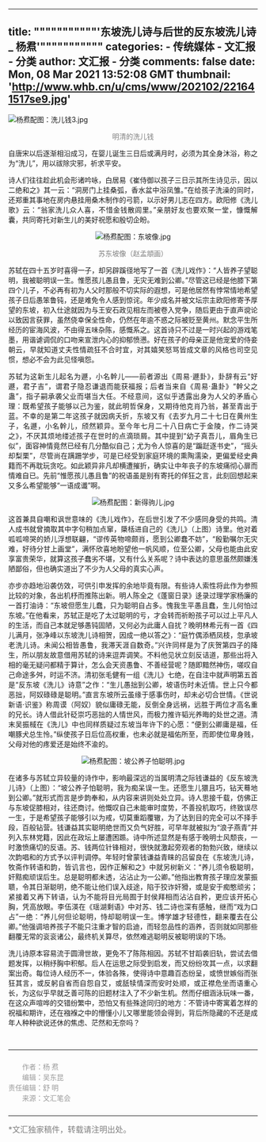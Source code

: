 
---
title: """""""""""'东坡洗儿诗与后世的反东坡洗儿诗 _ 杨焄'"""""""""""
categories: 
    - 传统媒体
    - 文汇报 - 分类
author: 文汇报 - 分类
comments: false
date: Mon, 08 Mar 2021 13:52:08 GMT
thumbnail: 'http://www.whb.cn/u/cms/www/202102/221641517se9.jpg'
---

<div>   
<p style="text-align:justify;display:block;"><img src="http://www.whb.cn/u/cms/www/202102/221641517se9.jpg" title="杨焄配图：洗儿钱3.jpg" alt="杨焄配图：洗儿钱3.jpg" referrerpolicy="no-referrer"></p><p style="text-align: center; display: block;"><span style="color: rgb(127, 127, 127);">明清的洗儿钱</span></p><p style="text-align:justify;display:block;">自唐宋以后逐渐相沿成习，在婴儿诞生三日后或满月时，必须为其全身沐浴，称之为“洗儿”，用以祓除灾邪，祈求平安。</p><p style="text-align:justify;display:block;">诗人们往往趁此机会形诸吟咏，白居易《崔侍御以孩子三日示其所生诗见示，因以二绝和之》其一云：“洞房门上挂桑弧，香水盆中浴凤雏。”在给孩子洗澡的同时，还郑重其事地在房内悬挂用桑木制作的弓箭，以示好男儿志在四方。欧阳修《洗儿歌》云：“翁家洗儿众人喜，不惜金钱散闾里。”亲朋好友也要欢聚一堂，慷慨解囊，共同寄托对新生儿的美好祝愿和殷切企盼。</p><p style="text-align: center; display: block;"><img src="http://www.whb.cn/u/cms/www/202102/22164321vrzd.jpg" title="杨焄配图：东坡像.jpg" alt="杨焄配图：东坡像.jpg" referrerpolicy="no-referrer"></p><p style="text-align: center; display: block;"><span style="color: rgb(127, 127, 127);">苏东坡像（赵孟頫画）</span></p><p style="text-align:justify;display:block;">苏轼在四十五岁时喜得一子，却另辟蹊径地写了一首《洗儿戏作》：“人皆养子望聪明，我被聪明误一生。惟愿孩儿愚且鲁，无灾无难到公卿。”尽管这已经是他膝下第四个儿子，不必再有初为人父时那般不切实际的遐想，可是他居然有悖常情地希望孩子日后愚笨鲁钝，还是难免令人感到惊诧。年少成名并被文坛宗主欧阳修寄予厚望的东坡，初入仕途就因为与王安石政见相左而被卷入党争，随后更由于直声谠论以致因言获罪，虽然侥幸保全性命，仍然在年逾不惑之际被贬至黄州。默念平生所经历的宦海风波，不由得五味杂陈，感慨系之。这首诗只不过是一时兴起的游戏笔墨，用谐谑调侃的口吻来宣泄内心的抑郁愤懑。好在孩子的母亲正是他宠爱的侍妾朝云，早就知道丈夫性情疏狂不合时宜，对其嬉笑怒骂皆成文章的风格也司空见惯，想必不会为此见怪嗔怨。</p><p style="text-align:justify;display:block;">苏轼为这新生儿起名为遯，小名幹儿——前者源出《周易·遯卦》，卦辞有云“好遯，君子吉”，谓君子隐忍谦退而能获福报；后者当来自《周易·蛊卦》“幹父之蛊”，指子嗣承袭父业而堪当大任。不经意间，这似乎透露出身为人父的矛盾心理：既希望孩子能够以己为鉴，就此明哲保身，又期待他克肖乃翁，甚至青出于蓝。不幸的是第二年这孩子就因病夭折，东坡又有《去岁九月二十七日在黄州生子，名遯，小名幹儿，颀然颖异。至今年七月二十八日病亡于金陵，作二诗哭之》，不厌其烦地缕述孩子在世时的点滴琐屑。其中提到“幼子真吾儿，眉角生已似”，面容神情竟然已经有几分酷似自己；尤为令人惊喜的是“蹁跹逐书史”，“摇头却梨栗”，尽管尚在蹒跚学步，可是已经受到家庭环境的熏陶濡染，更偏爱经史典籍而不再耽玩贪吃。如此颖异非凡却横遭摧折，确实让中年丧子的东坡痛彻心扉而情难自已。先前“惟愿孩儿愚且鲁”的祝语虽是别有寄托的佯狂之言，此刻回想起来又多么希望能够“一语成谶”啊。</p><p style="text-align: center; display: block;"><img src="http://www.whb.cn/u/cms/www/202102/221646249ndf.jpg" title="杨焄配图：新得驹儿.jpg" alt="杨焄配图：新得驹儿.jpg" referrerpolicy="no-referrer"></p><p style="text-align:justify;display:block;">这首兼具自嘲和讽世意味的《洗儿戏作》，在后世引发了不少感同身受的共鸣。清人成书就曾摘取其中字句稍加点窜，檃栝进自己的《洗儿》（上图）诗里。他对着呱呱啼哭的娇儿浮想联翩，“谬传英物啼颇肖，愿到公卿蠢不妨”，“殷勤嘱尔无灾难，好待分甘上画堂”，满怀欣喜地盼望他一帆风顺，位至公卿，父母也能由此安享富贵荣华，就算这孩子蠢劣不堪，又有什么关系呢？诗中表达的意思虽然颇嫌浅陋鄙俗，但也确实道出了不少为人父母的真实心声。</p><p style="text-align:justify;display:block;">亦步亦趋地沿袭仿效，可供引申发挥的余地毕竟有限。有些诗人索性将此作为参照比较的对象，各出机杼而推陈出新。明人陈全之《蓬窗日录》迻录过理学家杨廉的一首打油诗：“东坡但愿生儿蠢，只为聪明自占多。愧我生平愚且蠢，生儿何怕过东坡。”在他看来，苏轼正是吃了太过聪明的亏，才会转而祈盼孩子可以过上平凡人的生活，而自己本就足够愚钝固陋，又何必为此庸人自扰？晚明林希元有一首《四儿满月，张净峰以东坡洗儿诗相贺，因成一绝以答之》：“庭竹偶添栖凤枝，忽承坡老洗儿诗。未闻公相皆愚鲁，我滞天涯自数奇。”兴许同样是为了庆贺第四子的降生，所以朋友故意借用苏轼的诗来逗弄调笑。不料他见状立刻反诘道，那些出将入相的毫无疑问都精于算计，怎么会天资愚鲁、不善经营呢？随即黯然神伤，嗟叹自己命途多舛，时运不济。清初张毛健有一组《洗儿》七绝，在自注中就声明第五首是“反东坡《洗儿》诗意”之作：“生儿愚拙到公卿，坡语伤时未近情。世上只今都恶拙，阿奴碌碌是聪明。”直言东坡所云虽缘于感事伤时，却未必切合世情。《世说新语·识鉴》称周谟（阿奴）貌似庸碌无能，反倒全身远祸，远胜于两位才高名重的兄长。诗人借此针砭崇巧恶拙的人情世风，而极力推许韬光养晦的处世之道。清末吴振棫在《洗儿》中也同样质疑过东坡当年许下的心愿：“便到公卿庸是福，任嘲豚犬总生怜。”纵使孩子日后位高权重，也未必就是福佑所至，而即使位卑身贱，父母对他的疼爱还是始终不渝的。</p><p style="text-align: center; display: block;"><img src="http://www.whb.cn/u/cms/www/202102/22164833wdit.jpg" title="杨焄配图：坡公养子怕聪明.jpg" alt="杨焄配图：坡公养子怕聪明.jpg" referrerpolicy="no-referrer"></p><p style="text-align:justify;display:block;">在诸多与苏轼立异较量的诗作中，影响最深远的当属明清之际钱谦益的《反东坡洗儿诗》（上图）：“坡公养子怕聪明，我为痴呆误一生。还愿生儿獧且巧，钻天蓦地到公卿。”就形式而言是步韵奉和，从内容来讲则处处立异。诗人思接千载，仿佛正与东坡促膝相对，往还商讨。他慨叹自己未能审时度势，不善投机取巧，终致误尽一生，于是希望孩子能够引以为戒，切莫重蹈覆辙，为了达到目的完全可以不择手段，百般钻营。钱谦益其实聪明绝世而又负气好胜，可早年就被拟为“浪子燕青”并列入东林党籍，因此在政坛上屡遭困踬。诗中所述显然是有感于晚明士风颓丧，一时激愤痛切的反语。苏、钱两位针锋相对，很快就激起旁观者的勃勃兴致，继续以次韵唱和的方式予以评判调停。年轻时曾蒙钱谦益青睐的吕留良在《东坡洗儿诗，牧斋作转语和韵，皆讥言也，因作正解和之》中就另树新义：“养儿须令极聪明，奸黠痴顽误后生。总是聪明都未透，沾沾止为一公卿。”他指出教育孩子理应发蒙振聩，令其日渐聪明，绝不能让他们误入歧途，陷于狡诈奸猾，或是安于痴憨顽劣；紧接着又再下转语，认为不能将目光局囿于封侯拜相而沾沾自矜，更应该开拓心胸，凭高放眼。李伍渶在《瑶湖剩语》中对苏、钱二诗也深有感触，继而“戏为口占”一绝：“养儿何但论聪明，恃却聪明误一生。博学雄才轻德性，翻来覆去在公卿。”他强调培养孩子不能只注重才智的启迪，而轻忽品性的涵养，否则就如同那些翻覆无常的衮衮诸公，最终机关算尽，依然难逃聪明反被聪明误的下场。</p><p style="text-align: justify; display: block;">洗儿诗原本容易流于圆滑世故，更免不了陈陈相因。苏轼不甘蹈袭旧轨，尝试去借题发挥，以稍纾胸中积郁。后人在运思之际受到启发，而又纷纷攻其一点，以求翻案出奇。每位诗人经历不一，体验各殊，使得诗中意趣百态纷呈，或愤世嫉俗而张狂其言，或反躬自省而自怨自艾，或舐犊情深而安时处顺，或正襟危坐而语重心长，为这似乎早就乏善可陈的旧题材注入了不少新生机。然而仔细涵泳玩味一番，在这众声喧哗的交错纷繁中，恐怕又有些殊途同归的地方：不管诗中寄寓着怎样的祝福和期许，还在襁褓之中的懵懂小儿又哪里能领会得到，背后所隐藏的不还是成年人种种欲说还休的焦虑、茫然和无奈吗？<br></p><p><br></p><section class="whb_ueditor custom_block" data-ignore="true" style="width: 100%; height: auto;"><section data-ignore="true" style="margin: 0px auto; width: 100%; opacity: 1; transform: rotateZ(0deg);" data-width="100%" data-opacity="1" data-rotate="0"><hr data-ignore="true" style="white-space: normal;"></section><div data-ignore="true" class="custom_block_bd" style="text-align:center;padding: 10px 0;"><p data-ignore="true" style="margin: 0;line-height:1.5;font-family: PingFangSC-Regular;font-size: 14px;color: #9B9B9B;letter-spacing: 0;text-align: left;">　　作者：杨 焄</p><p data-ignore="true" style="margin: 0;line-height:1.5;font-family: PingFangSC-Regular;font-size: 14px;color: #9B9B9B;letter-spacing: 0;text-align: left;">　　编辑：吴东昆</p><p data-ignore="true" style="margin: 0;line-height:1.5;font-family: PingFangSC-Regular;font-size: 14px;color: #9B9B9B;letter-spacing: 0;text-align: left;">责任编辑：舒 明</p><p data-ignore="true" style="margin: 0;line-height:1.5;font-family: PingFangSC-Regular;font-size: 14px;color: #9B9B9B;letter-spacing: 0;text-align: left;">　　来源：文汇笔会</p></div><section data-ignore="true" style="margin: 0px auto; width: 100%; opacity: 1; transform: rotateZ(0deg);" data-width="100%" data-opacity="1" data-rotate="0"><hr data-ignore="true" style="white-space: normal;"></section></section><p><span style="color: rgb(127, 127, 127);font-size:16px">*文汇独家稿件，转载请注明出处。</span></p>  
</div>
            